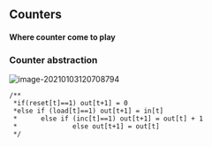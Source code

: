 ## Counters

#### Where counter come to play





### Counter abstraction

![image-20210103120708794](https://loyioblog.oss-cn-beijing.aliyuncs.com/LoyioBlog/20210103yoo1o6.png)

```hdl
/**
 *if(reset[t]==1) out[t+1] = 0
 *else if (load[t]==1) out[t+1] = in[t]
 *		else if (inc[t]==1) out[t+1] = out[t] + 1
 *				else out[t+1] = out[t]
 */
```

